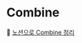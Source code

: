 # Combine
📒 [노션으로 Combine 정리](https://fog-sumac-a18.notion.site/Combine-dca8faabdb2045b996d4eaf155d57b14)  

